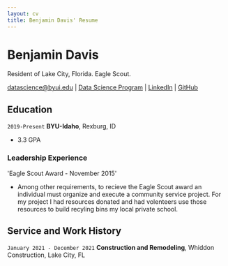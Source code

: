 ```yaml
---
layout: cv
title: Benjamin Davis' Resume
---
```

# Benjamin Davis
Resident of Lake City, Florida. Eagle Scout.

<div id="webaddress">
<a href="datascience@byui.edu">datascience@byui.edu</a>
| <a href="https://byuidatascience.github.io/development.html">Data Science Program</a>
| <a href="https://www.linkedin.com/groups/13537407/">LinkedIn</a>
| <a href="https://github.com/byuids-resumes">GitHub</a>
</div>

<!-- https://www.monique.tech/the-art-of-markdown -->

## Education

`2019-Present`
__BYU-Idaho__, Rexburg, ID

- 3.3 GPA


<!-- 
## Related Experience
-->
### Leadership Experience

'Eagle Scout Award - November 2015'
 - Among other requirements, to recieve the Eagle Scout award an individual
   must organize and execute a community service project. For my project I
   had resources donated and had volenteers use those resources to build
   recyling bins my local private school.

<!--
### Internships

### Data Science Lead

### Data Science Consulting Team
-->
## Service and Work History

`January 2021 - December 2021`
__Construction and Remodeling__, Whiddon Construction, Lake City, FL


<!-- ### Footer

Last updated: December 2021 -->


